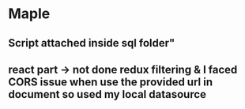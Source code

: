 # Maple 
## Script attached inside sql folder" 
## react part -> not done redux filtering & I faced CORS issue when use the provided url in document so used my local datasource